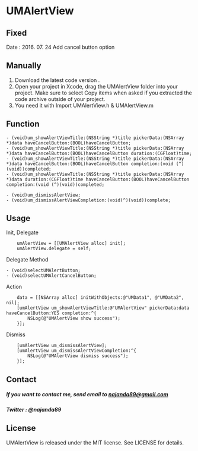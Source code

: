 # UMAlertView

## Fixed
Date : 2016. 07. 24
Add cancel button option

## Manually

1. Download the latest code version .
2. Open your project in Xcode, drag the UMAlertView folder into your project. Make sure to select Copy items when asked if you extracted the code archive outside of your project.
3. You need it with Import UMAlertView.h & UMAlertView.m

## Function

```objc
- (void)um_showAlertViewTitle:(NSString *)title pickerData:(NSArray *)data haveCancelButton:(BOOL)haveCancelButton;
- (void)um_showAlertViewTitle:(NSString *)title pickerData:(NSArray *)data haveCancelButton:(BOOL)haveCancelButton duration:(CGFloat)time;
- (void)um_showAlertViewTitle:(NSString *)title pickerData:(NSArray *)data haveCancelButton:(BOOL)haveCancelButton completion:(void (^)(void))completed;
- (void)um_showAlertViewTitle:(NSString *)title pickerData:(NSArray *)data duration:(CGFloat)time haveCancelButton:(BOOL)haveCancelButton completion:(void (^)(void))completed;

- (void)um_dismissAlertView;
- (void)um_dismissAlertViewCompletion:(void(^)(void))complete;
```

## Usage

Init, Delegate
```objc
    umAlertView = [[UMAlertView alloc] init];
    umAlertView.delegate = self;
```

Delegate Method
```objc
- (void)selectUMAlertButton;
- (void)selectUMAlertCancelButton;
```

Action
```objc
    data = [[NSArray alloc] initWithObjects:@"UMData1", @"UMData2", nil];
    [umAlertView um_showAlertViewTitle:@"UMAlertView" pickerData:data haveCancelButton:YES completion:^{
        NSLog(@"UMAlertView show success");
    }];
```

Dismiss
```objc
    [umAlertView um_dismissAlertView];
    [umAlertView um_dismissAlertViewCompletion:^{
        NSLog(@"UMAlertView dismiss success");
    }];
```

## Contact

##### If you want to contact me, send email to najanda89@gmail.com
##### Twitter : @najanda89

## License

UMAlertView is released under the MIT license. See LICENSE for details.
